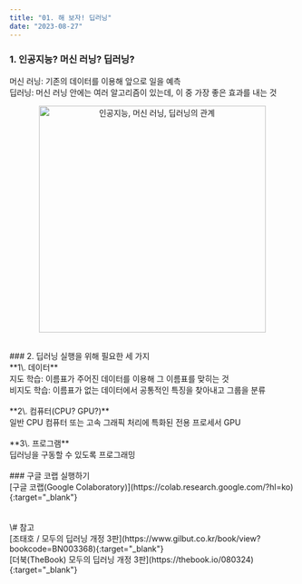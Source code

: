 ```yaml
---
title: "01. 해 보자! 딥러닝"
date: "2023-08-27"
---
```


### 1. 인공지능? 머신 러닝? 딥러닝?<br>
머신 러닝: 기존의 데이터를 이용해 앞으로 일을 예측<br>
딥러닝: 머신 러닝 안에는 여러 알고리즘이 있는데, 이 중 가장 좋은 효과를 내는 것
<p align="center"><img src="/imgs/01-01.jpg" alt="인공지능, 머신 러닝, 딥러닝의 관계" width="400"></p>
<br>
### 2. 딥러닝 실행을 위해 필요한 세 가지<br>
**1\. 데이터**<br>
지도 학습: 이름표가 주어진 데이터를 이용해 그 이름표를 맞히는 것<br>
비지도 학습: 이름표가 없는 데이터에서 공통적인 특징을 찾아내고 그룹을 분류<br>
<br>
**2\. 컴퓨터(CPU? GPU?)**<br>
일반 CPU 컴퓨터 또는 고속 그래픽 처리에 특화된 전용 프로세서 GPU<br>
<br>
**3\. 프로그램**<br>
딥러닝을 구동할 수 있도록 프로그래밍<br>
<br>
### 구글 코랩 실행하기<br>
[구글 코랩(Google Colaboratory)](https://colab.research.google.com/?hl=ko){:target="_blank"}<br>
<br>
<br>
\# 참고<br>
[조태호 / 모두의 딥러닝 개정 3판](https://www.gilbut.co.kr/book/view?bookcode=BN003368){:target="_blank"}<br>
[더북(TheBook) 모두의 딥러닝 개정 3판](https://thebook.io/080324){:target="_blank"}